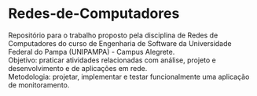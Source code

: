 # Redes-de-Computadores
Repositório para o trabalho proposto pela disciplina de Redes de Computadores do curso de Engenharia de Software da Universidade Federal do Pampa (UNIPAMPA) - Campus Alegrete. <br />
Objetivo: praticar atividades relacionadas com análise, projeto e desenvolvimento e de aplicações em rede.<br />
Metodologia: projetar, implementar e testar funcionalmente uma aplicação de monitoramento.
